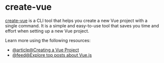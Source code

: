 # create-vue

[create-vue](https://github.com/vuejs/create-vue) is a CLI tool that helps you create a new Vue project with a single command. It is a simple and easy-to-use tool that saves you time and effort when setting up a new Vue project.

Learn more using the following resources:

- [@article@Creating a Vue Project](https://cli.vuejs.org/guide/creating-a-project.html)
- [@feed@Explore top posts about Vue.js](https://app.daily.dev/tags/vuejs?ref=roadmapsh)
